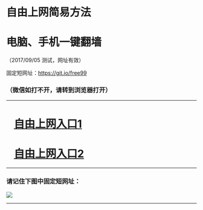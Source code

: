﻿# 自由上网简易方法

# 电脑、手机一键翻墙

（2017/09/05 测试，网址有效）

固定短网址：https://git.io/free99

### （微信如打不开，请转到浏览器打开）


***





# &nbsp;&nbsp; <a href="http://ft1175626935.fwq-tz1001.xyz/fwqtz01.html?t=09050017835 " target="_blank">自由上网入口1</a>
# &nbsp;&nbsp; <a href="http://ft2376027698.fwq-tz1002.xyz/fwqtz02.html?t=090500131725 " target="_blank">自由上网入口2</a>
***

### 请记住下图中固定短网址：

<img src="https://s3-us-west-2.amazonaws.com/fwq-1001/yjfq-20170905okok.png" /> 


***

